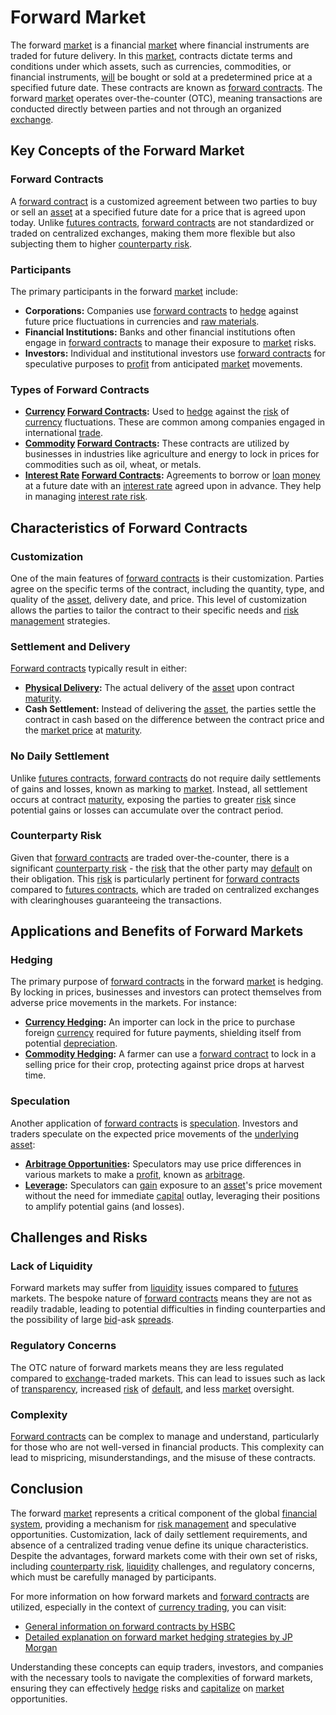 # Forward Market

The forward [market](../m/market.md) is a financial [market](../m/market.md) where financial instruments are traded for future delivery. In this [market](../m/market.md), contracts dictate terms and conditions under which assets, such as currencies, commodities, or financial instruments, [will](../w/will.md) be bought or sold at a predetermined price at a specified future date. These contracts are known as [forward contracts](../f/forward_contracts.md). The forward [market](../m/market.md) operates over-the-counter (OTC), meaning transactions are conducted directly between parties and not through an organized [exchange](../e/exchange.md).

## Key Concepts of the Forward Market

### Forward Contracts

A [forward contract](../f/forward_contract.md) is a customized agreement between two parties to buy or sell an [asset](../a/asset.md) at a specified future date for a price that is agreed upon today. Unlike [futures contracts](../f/futures_contracts.md), [forward contracts](../f/forward_contracts.md) are not standardized or traded on centralized exchanges, making them more flexible but also subjecting them to higher [counterparty risk](../c/counterparty_risk.md). 

### Participants

The primary participants in the forward [market](../m/market.md) include:
- **Corporations:** Companies use [forward contracts](../f/forward_contracts.md) to [hedge](../h/hedge.md) against future price fluctuations in currencies and [raw materials](../r/raw_materials.md). 
- **Financial Institutions:** Banks and other financial institutions often engage in [forward contracts](../f/forward_contracts.md) to manage their exposure to [market](../m/market.md) risks.
- **Investors:** Individual and institutional investors use [forward contracts](../f/forward_contracts.md) for speculative purposes to [profit](../p/profit.md) from anticipated [market](../m/market.md) movements.

### Types of Forward Contracts

- **[Currency](../c/currency.md) [Forward Contracts](../f/forward_contracts.md):** Used to [hedge](../h/hedge.md) against the [risk](../r/risk.md) of [currency](../c/currency.md) fluctuations. These are common among companies engaged in international [trade](../t/trade.md).
- **[Commodity](../c/commodity.md) [Forward Contracts](../f/forward_contracts.md):** These contracts are utilized by businesses in industries like agriculture and energy to lock in prices for commodities such as oil, wheat, or metals.
- **[Interest Rate](../i/interest_rate.md) [Forward Contracts](../f/forward_contracts.md):** Agreements to borrow or [loan](../l/loan.md) [money](../m/money.md) at a future date with an [interest rate](../i/interest_rate.md) agreed upon in advance. They help in managing [interest rate risk](../i/interest_rate_risk.md).

## Characteristics of Forward Contracts

### Customization

One of the main features of [forward contracts](../f/forward_contracts.md) is their customization. Parties agree on the specific terms of the contract, including the quantity, type, and quality of the [asset](../a/asset.md), delivery date, and price. This level of customization allows the parties to tailor the contract to their specific needs and [risk management](../r/risk_management.md) strategies.

### Settlement and Delivery

[Forward contracts](../f/forward_contracts.md) typically result in either:
- **[Physical Delivery](../p/physical_delivery_in_trading.md):** The actual delivery of the [asset](../a/asset.md) upon contract [maturity](../m/maturity.md).
- **Cash Settlement:** Instead of delivering the [asset](../a/asset.md), the parties settle the contract in cash based on the difference between the contract price and the [market price](../m/market_price.md) at [maturity](../m/maturity.md).

### No Daily Settlement

Unlike [futures contracts](../f/futures_contracts.md), [forward contracts](../f/forward_contracts.md) do not require daily settlements of gains and losses, known as marking to [market](../m/market.md). Instead, all settlement occurs at contract [maturity](../m/maturity.md), exposing the parties to greater [risk](../r/risk.md) since potential gains or losses can accumulate over the contract period.

### Counterparty Risk

Given that [forward contracts](../f/forward_contracts.md) are traded over-the-counter, there is a significant [counterparty risk](../c/counterparty_risk.md) - the [risk](../r/risk.md) that the other party may [default](../d/default.md) on their obligation. This [risk](../r/risk.md) is particularly pertinent for [forward contracts](../f/forward_contracts.md) compared to [futures contracts](../f/futures_contracts.md), which are traded on centralized exchanges with clearinghouses guaranteeing the transactions.

## Applications and Benefits of Forward Markets

### Hedging

The primary purpose of [forward contracts](../f/forward_contracts.md) in the forward [market](../m/market.md) is hedging. By locking in prices, businesses and investors can protect themselves from adverse price movements in the markets. For instance:
- **[Currency Hedging](../c/currency_hedging.md):** An importer can lock in the price to purchase foreign [currency](../c/currency.md) required for future payments, shielding itself from potential [depreciation](../d/depreciation.md).
- **[Commodity Hedging](../c/commodity_hedging.md):** A farmer can use a [forward contract](../f/forward_contract.md) to lock in a selling price for their crop, protecting against price drops at harvest time.

### Speculation

Another application of [forward contracts](../f/forward_contracts.md) is [speculation](../s/speculation.md). Investors and traders speculate on the expected price movements of the [underlying asset](../u/underlying_asset.md):
- **[Arbitrage Opportunities](../a/arbitrage_opportunities.md):** Speculators may use price differences in various markets to make a [profit](../p/profit.md), known as [arbitrage](../a/arbitrage.md).
- **[Leverage](../l/leverage.md):** Speculators can [gain](../g/gain.md) exposure to an [asset](../a/asset.md)'s price movement without the need for immediate [capital](../c/capital.md) outlay, leveraging their positions to amplify potential gains (and losses).

## Challenges and Risks

### Lack of Liquidity

Forward markets may suffer from [liquidity](../l/liquidity.md) issues compared to [futures](../f/futures.md) markets. The bespoke nature of [forward contracts](../f/forward_contracts.md) means they are not as readily tradable, leading to potential difficulties in finding counterparties and the possibility of large [bid](../b/bid.md)-ask [spreads](../s/spreads.md).

### Regulatory Concerns

The OTC nature of forward markets means they are less regulated compared to [exchange](../e/exchange.md)-traded markets. This can lead to issues such as lack of [transparency](../t/transparency.md), increased [risk](../r/risk.md) of [default](../d/default.md), and less [market](../m/market.md) oversight.

### Complexity

[Forward contracts](../f/forward_contracts.md) can be complex to manage and understand, particularly for those who are not well-versed in financial products. This complexity can lead to mispricing, misunderstandings, and the misuse of these contracts.

## Conclusion

The forward [market](../m/market.md) represents a critical component of the global [financial system](../f/financial_system.md), providing a mechanism for [risk management](../r/risk_management.md) and speculative opportunities. Customization, lack of daily settlement requirements, and absence of a centralized trading venue define its unique characteristics. Despite the advantages, forward markets come with their own set of risks, including [counterparty risk](../c/counterparty_risk.md), [liquidity](../l/liquidity.md) challenges, and regulatory concerns, which must be carefully managed by participants.

For more information on how forward markets and [forward contracts](../f/forward_contracts.md) are utilized, especially in the context of [currency trading](../c/currency_trading_strategies.md), you can visit:
- [General information on forward contracts by HSBC](https://www.business.hsbc.uk/en-gb/financing-and-credit/forward)
- [Detailed explanation on forward market hedging strategies by JP Morgan](https://www.jpmorgan.com/global/treasury/corporate-forward-markets)

Understanding these concepts can equip traders, investors, and companies with the necessary tools to navigate the complexities of forward markets, ensuring they can effectively [hedge](../h/hedge.md) risks and [capitalize](../c/capitalize.md) on [market](../m/market.md) opportunities.
